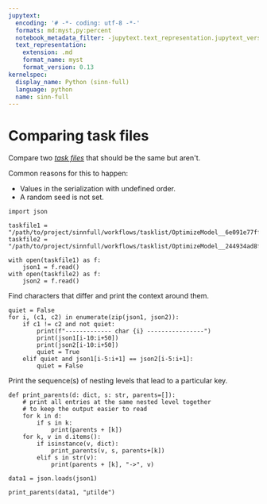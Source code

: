 ```yaml
---
jupytext:
  encoding: '# -*- coding: utf-8 -*-'
  formats: md:myst,py:percent
  notebook_metadata_filter: -jupytext.text_representation.jupytext_version
  text_representation:
    extension: .md
    format_name: myst
    format_version: 0.13
kernelspec:
  display_name: Python (sinn-full)
  language: python
  name: sinn-full
---
```


# Comparing task files

Compare two [_task files_](../workflows/Generate%20tasks.py) that should be the same but aren't.

Common reasons for this to happen:

- Values in the serialization with undefined order.
- A random seed is not set.

```{code-cell} ipython3
import json
```

```{code-cell} ipython3
taskfile1 = "/path/to/project/sinnfull/workflows/tasklist/OptimizeModel__6e091e77ff__nsteps_5000.taskdesc.json"
taskfile2 = "/path/to/project/sinnfull/workflows/tasklist/OptimizeModel__244934ad8f__nsteps_5000.taskdesc.json"
```

```{code-cell} ipython3
with open(taskfile1) as f:
    json1 = f.read()
with open(taskfile2) as f:
    json2 = f.read()
```

Find characters that differ and print the context around them.

```{code-cell} ipython3
quiet = False
for i, (c1, c2) in enumerate(zip(json1, json2)):
    if c1 != c2 and not quiet:
        print(f"------------- char {i} ----------------")
        print(json1[i-10:i+50])
        print(json2[i-10:i+50])
        quiet = True
    elif quiet and json1[i-5:i+1] == json2[i-5:i+1]:
        quiet = False
```

Print the sequence(s) of nesting levels that lead to a particular key.

```{code-cell} ipython3
def print_parents(d: dict, s: str, parents=[]):
    # print all entries at the same nested level together
    # to keep the output easier to read
    for k in d:
        if s in k:
            print(parents + [k])
    for k, v in d.items():
        if isinstance(v, dict):
            print_parents(v, s, parents+[k])
        elif s in str(v):
            print(parents + [k], "->", v)
```

```{code-cell} ipython3
data1 = json.loads(json1)
```

```{code-cell} ipython3
print_parents(data1, "μtilde")
```
